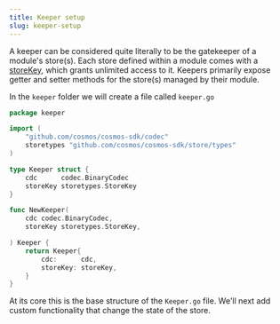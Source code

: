 ```yaml
---
title: Keeper setup
slug: keeper-setup
---
```


A keeper can be considered quite literally to be the gatekeeper of a module's store(s). Each store defined within a module comes with a [storeKey](../types/keys.md), which grants unlimited access to it. Keepers primarily expose getter and setter methods for the store(s) managed by their module.

In the `keeper` folder we will create a file called `keeper.go`

```Go
package keeper

import (
	"github.com/cosmos/cosmos-sdk/codec"
	storetypes "github.com/cosmos/cosmos-sdk/store/types"
)

type Keeper struct {
	cdc      codec.BinaryCodec
	storeKey storetypes.StoreKey
}

func NewKeeper(
	cdc codec.BinaryCodec,
	storeKey storetypes.StoreKey,

) Keeper {
	return Keeper{
		cdc:      cdc,
		storeKey: storeKey,
	}
}
```

At its core this is the base structure of the `Keeper.go` file. We'll next add custom functionality that change the state of the store.
